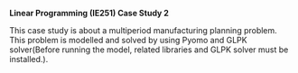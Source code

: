 **Linear Programming (IE251) Case Study 2**


This case study is about a multiperiod manufacturing planning problem. This problem is modelled and solved by using Pyomo and GLPK solver(Before running the model, related libraries and GLPK solver must be installed.).
